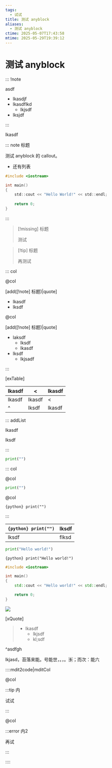 ```yaml
---
tags:
  - 试试
title: 测试 anyblock
aliases:
  - 测试 anyblock
ctime: 2025-05-07T17:43:58
mtime: 2025-05-29T19:39:12
---
```


# 测试 anyblock

::: !note

asdf

- lkasdjf
- lkasdflkd
	- lkjsdf
- lksjdf

:::

lkasdf

::: note 标题

测试 anyblock 的 callout。

- 还有列表

```c
#include <iostream>

int main()
{
	std::cout << "Hello World!" << std::endl;
	
	return 0;
}
```

:::

> [!missing] 标题
>
> 测试

> [!tip] 标题
>
> 再测试

::: col

@col

[add([!note] 标题)|quote]

- lkasdf
- lksdf

@col

[add([!note] 标题)|quote]

- laksdf
	- lksdf
	- lkasdf
- lksdf
	- lkjsadf

:::

[exTable]

| lkasdf | <      | lkasdf |
| ------ | ------ | ------ |
| lkasdf | lkasdf | <      |
| ^      | lksdf  | lkasdf |

::: addList

lkasdf

lksdf

:::

```python
print("")
```

::: col

@col

```python
print("")
```

@col

`{python} print("")`

:::

| `{python} print("")` | lksdf |
| -------------------- | ----- |
| lksdf                | flksd |

```python
print("Hello world!")
```

`{python} print("Hello world!")`

```cpp
#include <iostream>

int main()
{
	std::cout << "Hello world!" << std::endl;

	return 0;
}
```

![](#^asdfgh)

[xQuote]
> - lkasdf
> 	- lkjsdf
> 	- kl;sdf

^asdfgh

lkjasd，苔落来能。号能世，。，。🈕；而次：能六

::::mdit2code|mditCol

@col

:::tip 内

试试

:::

@col

:::error 内2

再试

:::

::::
